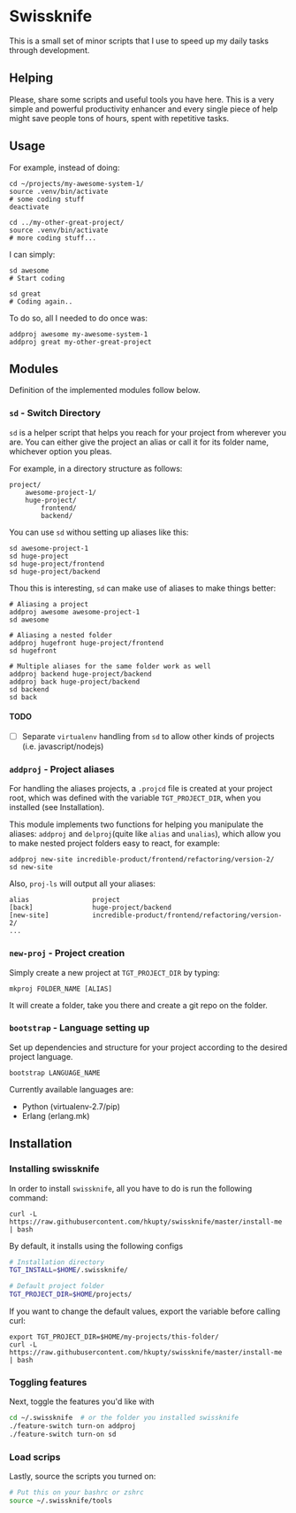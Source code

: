 # Swissknife

This is a small set of minor scripts that I use to speed up my daily tasks through development.

## Helping

Please, share some scripts and useful tools you have here. This is a very simple and powerful productivity enhancer and every single piece of help might save people tons of hours, spent with repetitive tasks.

## Usage
For example, instead of doing:

```shell
cd ~/projects/my-awesome-system-1/
source .venv/bin/activate
# some coding stuff
deactivate

cd ../my-other-great-project/
source .venv/bin/activate
# more coding stuff...
```

I can simply:
```shell
sd awesome
# Start coding

sd great
# Coding again..
```

To do so, all I needed to do once was:
```shell
addproj awesome my-awesome-system-1
addproj great my-other-great-project
```

## Modules

Definition of the implemented modules follow below.

### `sd` - Switch Directory
`sd` is a helper script that helps you reach for your project from wherever you are.
You can either give the project an alias or call it for its folder name, whichever option you pleas.

For example, in a directory structure as follows:
```
project/
    awesome-project-1/
    huge-project/
        frontend/
        backend/
```

You can use `sd` withou setting up aliases like this:
```
sd awesome-project-1
sd huge-project
sd huge-project/frontend
sd huge-project/backend
```

Thou this is interesting, `sd` can make use of aliases to make things better:
```
# Aliasing a project
addproj awesome awesome-project-1
sd awesome

# Aliasing a nested folder
addproj hugefront huge-project/frontend
sd hugefront

# Multiple aliases for the same folder work as well
addproj backend huge-project/backend
addproj back huge-project/backend
sd backend
sd back
```
#### TODO
- [ ] Separate `virtualenv` handling from `sd` to allow other kinds of projects (i.e. javascript/nodejs)

### `addproj` - Project aliases
For handling the aliases projects, a `.projcd` file is created at your project root,
which was defined with the variable `TGT_PROJECT_DIR`, when you installed (see Installation).

This module implements two functions for helping you manipulate the aliases:
`addproj` and `delproj`(quite like `alias` and `unalias`), which allow you to make nested project folders easy to react,
for example:
```
addproj new-site incredible-product/frontend/refactoring/version-2/
sd new-site
```

Also, `proj-ls` will output all your aliases:
```
alias                project
[back]               huge-project/backend
[new-site]           incredible-product/frontend/refactoring/version-2/
...
```
### `new-proj` - Project creation
Simply create a new project at `TGT_PROJECT_DIR` by typing:
```
mkproj FOLDER_NAME [ALIAS]
```
It will create a folder, take you there and create a git repo on the folder.

### `bootstrap` - Language setting up
Set up dependencies and structure for your project according to the desired project language.
```
bootstrap LANGUAGE_NAME
```
Currently available languages are:
* Python (virtualenv-2.7/pip)
* Erlang (erlang.mk)

## Installation

### Installing swissknife
In order to install `swissknife`, all you have to do is run the following command:

```
curl -L https://raw.githubusercontent.com/hkupty/swissknife/master/install-me | bash
```

By default, it installs using the following configs
```bash
# Installation directory
TGT_INSTALL=$HOME/.swissknife/

# Default project folder
TGT_PROJECT_DIR=$HOME/projects/
```

If you want to change the default values, export the variable before calling curl:
```
export TGT_PROJECT_DIR=$HOME/my-projects/this-folder/
curl -L https://raw.githubusercontent.com/hkupty/swissknife/master/install-me | bash
```

### Toggling features
Next, toggle the features you'd like with
```bash
cd ~/.swissknife  # or the folder you installed swissknife
./feature-switch turn-on addproj
./feature-switch turn-on sd
```

### Load scrips
Lastly, source the scripts you turned on:
```bash
# Put this on your bashrc or zshrc
source ~/.swissknife/tools
```
